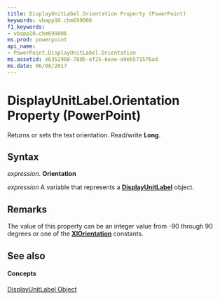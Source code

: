 ```yaml
---
title: DisplayUnitLabel.Orientation Property (PowerPoint)
keywords: vbapp10.chm699006
f1_keywords:
- vbapp10.chm699006
ms.prod: powerpoint
api_name:
- PowerPoint.DisplayUnitLabel.Orientation
ms.assetid: e6352968-78db-ef25-6eae-a9eb571576ad
ms.date: 06/08/2017
---
```



# DisplayUnitLabel.Orientation Property (PowerPoint)

Returns or sets the text orientation. Read/write **Long**.


## Syntax

 _expression_. **Orientation**

 _expression_ A variable that represents a **[DisplayUnitLabel](displayunitlabel-object-powerpoint.md)** object.


## Remarks

The value of this property can be an integer value from -90 through 90 degrees or one of the **[XlOrientation](xlorientation-enumeration-powerpoint.md)** constants.


## See also


#### Concepts


[DisplayUnitLabel Object](displayunitlabel-object-powerpoint.md)

